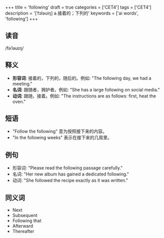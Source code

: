 +++
title = 'following'
draft = true
categories = ['CET4']
tags = ['CET4']
description = '[ˈfɔləuiŋ] a.接着的；下列的'
keywords = ['ai words', 'following']
+++

## 读音
/fəˈləʊɪŋ/

## 释义
- **形容词**: 接着的，下列的，随后的。例如: "The following day, we had a meeting."
- **名词**: 跟随者，拥护者。例如: "She has a large following on social media."
- **动词**: 跟随，接着。例如: "The instructions are as follows: first, heat the oven."

## 短语
- "Follow the following" 意为按照接下来的内容。
- "In the following weeks" 表示在接下来的几周里。

## 例句
- 形容词: "Please read the following passage carefully."
- 名词: "Her new album has gained a dedicated following."
- 动词: "She followed the recipe exactly as it was written."

## 同义词
- Next
- Subsequent
- Following that
- Afterward
- Thereafter
